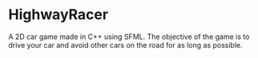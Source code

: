 # HighwayRacer
A 2D car game made in C++ using SFML.
The objective of the game is to drive your car and avoid other cars on the road for as long as possible.
